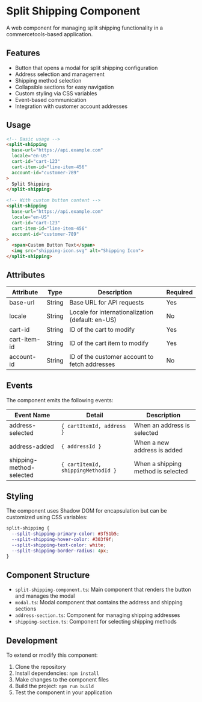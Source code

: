# Split Shipping Component

A web component for managing split shipping functionality in a commercetools-based application.

## Features

- Button that opens a modal for split shipping configuration
- Address selection and management
- Shipping method selection
- Collapsible sections for easy navigation
- Custom styling via CSS variables
- Event-based communication
- Integration with customer account addresses

## Usage

```html
<!-- Basic usage -->
<split-shipping
  base-url="https://api.example.com"
  locale="en-US"
  cart-id="cart-123"
  cart-item-id="line-item-456"
  account-id="customer-789"
>
  Split Shipping
</split-shipping>

<!-- With custom button content -->
<split-shipping
  base-url="https://api.example.com"
  locale="en-US"
  cart-id="cart-123"
  cart-item-id="line-item-456"
  account-id="customer-789"
>
  <span>Custom Button Text</span>
  <img src="shipping-icon.svg" alt="Shipping Icon">
</split-shipping>
```

## Attributes

| Attribute     | Type   | Description                                      | Required |
|---------------|--------|--------------------------------------------------|----------|
| base-url      | String | Base URL for API requests                        | Yes      |
| locale        | String | Locale for internationalization (default: en-US) | No       |
| cart-id       | String | ID of the cart to modify                         | Yes      |
| cart-item-id  | String | ID of the cart item to modify                    | Yes      |
| account-id    | String | ID of the customer account to fetch addresses    | No       |

## Events

The component emits the following events:

| Event Name              | Detail                                      | Description                           |
|-------------------------|---------------------------------------------|---------------------------------------|
| address-selected        | `{ cartItemId, address }`                   | When an address is selected           |
| address-added           | `{ addressId }`                             | When a new address is added           |
| shipping-method-selected| `{ cartItemId, shippingMethodId }`          | When a shipping method is selected    |

## Styling

The component uses Shadow DOM for encapsulation but can be customized using CSS variables:

```css
split-shipping {
  --split-shipping-primary-color: #3f51b5;
  --split-shipping-hover-color: #303f9f;
  --split-shipping-text-color: white;
  --split-shipping-border-radius: 4px;
}
```

## Component Structure

- `split-shipping-component.ts`: Main component that renders the button and manages the modal
- `modal.ts`: Modal component that contains the address and shipping sections
- `address-section.ts`: Component for managing shipping addresses
- `shipping-section.ts`: Component for selecting shipping methods

## Development

To extend or modify this component:

1. Clone the repository
2. Install dependencies: `npm install`
3. Make changes to the component files
4. Build the project: `npm run build`
5. Test the component in your application 